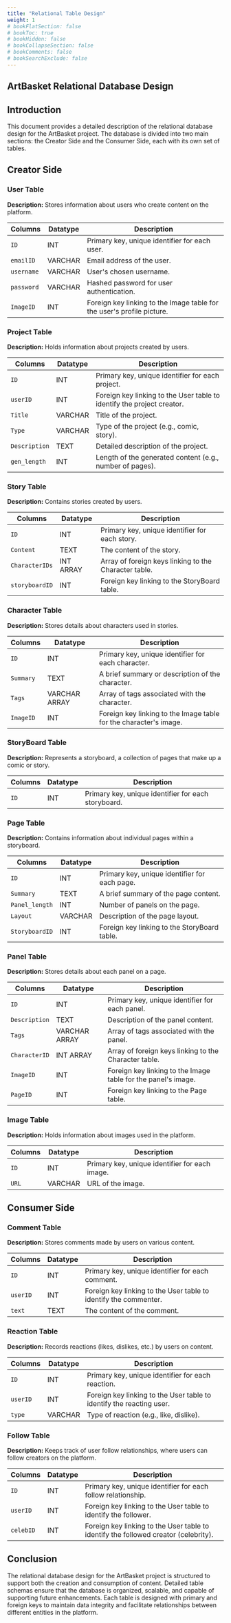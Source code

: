 ```yaml
---
title: "Relational Table Design"
weight: 1
# bookFlatSection: false
# bookToc: true
# bookHidden: false
# bookCollapseSection: false
# bookComments: false
# bookSearchExclude: false
---
```


## ArtBasket Relational Database Design

## Introduction

This document provides a detailed description of the relational database design for the ArtBasket project. The database is divided into two main sections: the Creator Side and the Consumer Side, each with its own set of tables.

## Creator Side

### User Table

**Description:** Stores information about users who create content on the platform.

|Columns|Datatype|Description|
|--------|-----------------|----------|
| `ID` | INT | Primary key, unique identifier for each user.|
| `emailID` | VARCHAR | Email address of the user.|
| `username` | VARCHAR | User's chosen username.|
| `password` | VARCHAR | Hashed password for user authentication.|
| `ImageID` | INT | Foreign key linking to the Image table for the user's profile picture.|

### Project Table

**Description:** Holds information about projects created by users.

|Columns|Datatype|Description|
|--------|-----------------|----------|
| `ID` | INT | Primary key, unique identifier for each project. |
| `userID` | INT | Foreign key linking to the User table to identify the project creator.|
| `Title` | VARCHAR | Title of the project.|
| `Type` | VARCHAR | Type of the project (e.g., comic, story).|
| `Description` | TEXT | Detailed description of the project.|
| `gen_length` | INT | Length of the generated content (e.g., number of pages).|

### Story Table

**Description:** Contains stories created by users.

|Columns|Datatype|Description|
|--------|-----------------|----------|
| `ID` | INT | Primary key, unique identifier for each story.|
| `Content` | TEXT | The content of the story.|
| `CharacterIDs` | INT ARRAY | Array of foreign keys linking to the Character table.|
| `storyboardID` | INT | Foreign key linking to the StoryBoard table.|

### Character Table

**Description:** Stores details about characters used in stories.

|Columns|Datatype|Description|
|--------|-----------------|----------|
| `ID` | INT | Primary key, unique identifier for each character.|
| `Summary` | TEXT | A brief summary or description of the character.|
|`Tags` | VARCHAR ARRAY | Array of tags associated with the character.|
| `ImageID` | INT | Foreign key linking to the Image table for the character's image.|

### StoryBoard Table

**Description:** Represents a storyboard, a collection of pages that make up a comic or story.

|Columns|Datatype|Description|
|--------|-----------------|----------|
| `ID` | INT | Primary key, unique identifier for each storyboard. |

### Page Table

**Description:** Contains information about individual pages within a storyboard.

|Columns|Datatype|Description|
|--------|-----------------|----------|
| `ID` | INT | Primary key, unique identifier for each page. |
| `Summary` | TEXT | A brief summary of the page content.|
| `Panel_length` | INT | Number of panels on the page.|
| `Layout` | VARCHAR | Description of the page layout.|
| `StoryboardID` | INT | Foreign key linking to the StoryBoard table.|

### Panel Table

**Description:** Stores details about each panel on a page.

|Columns|Datatype|Description|
|--------|-----------------|----------|
| `ID` | INT | Primary key, unique identifier for each panel.|
|`Description` | TEXT | Description of the panel content.|
| `Tags` | VARCHAR ARRAY | Array of tags associated with the panel.|
| `CharacterID` | INT ARRAY | Array of foreign keys linking to the Character table.|
| `ImageID` | INT | Foreign key linking to the Image table for the panel's image.|
| `PageID` | INT | Foreign key linking to the Page table.|

### Image Table

**Description:** Holds information about images used in the platform.

|Columns|Datatype|Description|
|--------|-----------------|----------|
| `ID` | INT | Primary key, unique identifier for each image.|
| `URL` | VARCHAR | URL of the image.|

## Consumer Side

### Comment Table

**Description:** Stores comments made by users on various content.

|Columns|Datatype|Description|
|--------|-----------------|----------|
| `ID` | INT | Primary key, unique identifier for each comment.|
| `userID` | INT | Foreign key linking to the User table to identify the commenter.|
| `text` | TEXT | The content of the comment.|

### Reaction Table

**Description:** Records reactions (likes, dislikes, etc.) by users on content.

|Columns|Datatype|Description|
|--------|-----------------|----------|
| `ID` | INT | Primary key, unique identifier for each reaction.|
| `userID` | INT | Foreign key linking to the User table to identify the reacting user.|
| `type` | VARCHAR | Type of reaction (e.g., like, dislike).|

### Follow Table

**Description:** Keeps track of user follow relationships, where users can follow creators on the platform.

|Columns|Datatype|Description|
|--------|-----------------|----------|
|`ID` | INT | Primary key, unique identifier for each follow relationship.|
| `userID` | INT | Foreign key linking to the User table to identify the follower.|
| `celebID` | INT | Foreign key linking to the User table to identify the followed creator (celebrity).|

## Conclusion

The relational database design for the ArtBasket project is structured to support both the creation and consumption of content. Detailed table schemas ensure that the database is organized, scalable, and capable of supporting future enhancements. Each table is designed with primary and foreign keys to maintain data integrity and facilitate relationships between different entities in the platform.
